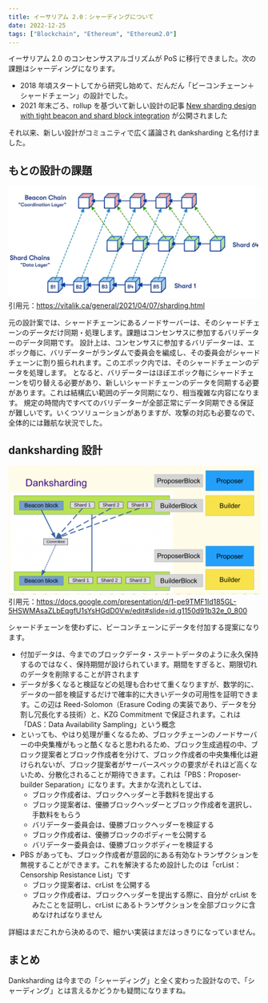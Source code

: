 ```yaml
---
title: イーサリアム 2.0：シャーディングについて
date: 2022-12-25
tags: ["Blockchain", "Ethereum", "Ethereum2.0"]
---
```


イーサリアム 2.0 のコンセンサスアルゴリズムが PoS に移行できました。次の課題はシャーディングになります。
- 2018 年頃スタートしてから研究し始めて、だんだん「ビーコンチェーン＋シャードチェーン」の設計でした。
- 2021 年末ごろ、rollup を基づいて新しい設計の記事 [New sharding design with tight beacon and shard block integration](https://notes.ethereum.org/@dankrad/new_sharding) が公開されました

それ以来、新しい設計がコミュニティで広く議論され danksharding と名付けました。



<!--truncate-->

## もとの設計の課題
![image0.png](image0.png)
引用元：https://vitalik.ca/general/2021/04/07/sharding.html

元の設計案では、シャードチェーンにあるノードサーバーは、そのシャードチェーンのデータだけ同期・処理します。課題はコンセンサスに参加するバリデーターのデータ同期です。
設計上は、コンセンサスに参加するバリデーターは、エポック毎に、バリデーターがランダムで委員会を編成し、その委員会がシャードチェーンに割り振られれます。このエポック内では、そのシャードチェーンのデータを処理します。
となると、バリデーターはほぼエポック毎にシャードチェーンを切り替える必要があり、新しいシャードチェーンのデータを同期する必要があります。これは結構広い範囲のデータ同期になり、相当複雑な内容になります。
規定の時間内ですべてのバリデーターが全部正常にデータ同期できる保証が難しいです。いくつソリューションがありますが、攻撃の対応も必要なので、全体的には難航な状況でした。

## danksharding 設計
![image1.png](image1.png)
引用元：https://docs.google.com/presentation/d/1-pe9TMF1ld185GL-5HSWMAsaZLbEqgfU1sYsHGdD0Vw/edit#slide=id.g1150d91b32e_0_800

シャードチェーンを使わずに、ビーコンチェーンにデータを付加する提案になります。
- 付加データは、今までのブロックデータ・ステートデータのように永久保持するのではなく、保持期間が設けられています。期間をすぎると、期限切れのデータを削除することが許されます
- データが多くなると検証などの処理も合わせて重くなりますが、数学的に、データの一部を検証するだけで確率的に大きいデータの可用性を証明できます。この辺は Reed-Solomon（Erasure Coding の実装であり、データを分割し冗長化する技術）と、KZG Commitment で保証されます。これは「DAS：Data Availability Sampling」という概念
- といっても、やはり処理が重くなるため、ブロックチェーンのノードサーバーの中央集権がもっと酷くなると思われるため、ブロック生成過程の中、ブロック提案者とブロック作成者を分けて、ブロック作成者の中央集権化は避けられないが、ブロック提案者がサーバースペックの要求がそれほど高くないため、分散化されることが期待できます。これは「PBS：Proposer-builder Separation」になります。大まかな流れとしては、
    - ブロック作成者は、ブロックヘッダーと手数料を提出する
    - ブロック提案者は、優勝ブロックヘッダーとブロック作成者を選択し、手数料をもらう
    - バリデーター委員会は、優勝ブロックヘッダーを検証する
    - ブロック作成者は、優勝ブロックのボディーを公開する
    - バリデーター委員会は、優勝ブロックボディーを検証する
- PBS があっても、ブロック作成者が意図的にある有効なトランザクションを無視することができます。これを解決するため設計したのは「crList：Censorship Resistance List」です
    - ブロック提案者は、crList を公開する
    - ブロック作成者は、ブロックヘッダーを提出する際に、自分が crList をみたことを証明し、crList にあるトランザクションを全部ブロックに含めなければなりません

詳細はまだこれから決めるので、細かい実装はまだはっきりになっていません。

## まとめ
Danksharding は今までの「シャーディング」と全く変わった設計なので、「シャーディング」とは言えるかどうかも疑問になりますね。
